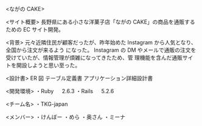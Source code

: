 <ながの CAKE>

<サイト概要>
長野県にある小さな洋菓子店「ながの CAKE」の商品を通販するための EC サイト開発。

<背景>
元々近隣住民が顧客だったが、昨年始めた Instagram から人気となり、全国から注文が来るよう
になった。
Instagram の DM やメールで通販の注文を受けていたが、情報管理が煩雑になってきたため、管
理機能を含んだ通販サイトを開設しようと思い至った。

<設計書>
ER 図
テーブル定義書
アプリケーション詳細設計書


<開発環境>
・Ruby 　 2.6.3
・Rails 　 5.2.6

<チーム名>
・TKG-japan

<メンバー>
・けんぼー
・めら
・奥さん
・ミーナ
